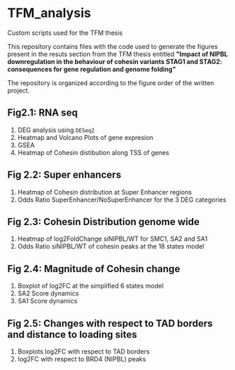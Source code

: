 # TFM_analysis
Custom scripts used for the TFM thesis

This repository contains files with the code used to generate the figures present in the resuts section from the TFM thesis entitled **"Impact of NIPBL downregulation in the behaviour of cohesin variants STAG1 and STAG2: consequences for gene regulation and genome folding"**

The repository is organized according to the figure order of the written project. 

## Fig2.1: RNA seq
1. DEG analysis using `DESeq2`
2. Heatmap and Volcano Plots of gene expresion
3. GSEA 
4. Heatmap of Cohesin distibution along TSS of genes

## Fig 2.2: Super enhancers
1. Heatmap of Cohesin distribution at Super Enhancer regions
2. Odds Ratio SuperEnhancer/NoSuperEnhancer for the 3 DEG categories

## Fig 2.3: Cohesin Distribution genome wide
1. Heatmap of log2FoldChange siNIPBL/WT for SMC1, SA2 and SA1
2. Odds Ratio siNIPBL/WT of cohesin peaks at the 18 states model

## Fig 2.4: Magnitude of Cohesin change
1. Boxplot of log2FC at the simplified 6 states model
2. SA2 Score dynamics
3. SA1 Score dynamics

## Fig 2.5: Changes with respect to TAD borders and distance to loading sites
1. Boxplots log2FC with respect to TAD borders
2. log2FC with respect to BRD4 (NIPBL) peaks


